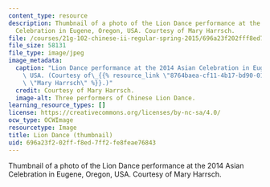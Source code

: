 ```yaml
---
content_type: resource
description: Thumbnail of a photo of the Lion Dance performance at the 2014 Asian
  Celebration in Eugene, Oregon, USA. Courtesy of Mary Harrsch.
file: /courses/21g-102-chinese-ii-regular-spring-2015/696a23f202fff8ed7ff2fe8feae76843_21g-102s15-th.jpg
file_size: 58131
file_type: image/jpeg
image_metadata:
  caption: "Lion Dance performance at the 2014 Asian Celebration in Eugene, Oregon,\
    \ USA. (Courtesy of\_{{% resource_link \"8764baea-cf11-4b17-bd90-011ea70a2791\"\
    \ \"Mary Harrsch\" %}}.)"
  credit: Courtesy of Mary Harrsch.
  image-alt: Three performers of Chinese Lion Dance.
learning_resource_types: []
license: https://creativecommons.org/licenses/by-nc-sa/4.0/
ocw_type: OCWImage
resourcetype: Image
title: Lion Dance (thumbnail)
uid: 696a23f2-02ff-f8ed-7ff2-fe8feae76843
---
```

Thumbnail of a photo of the Lion Dance performance at the 2014 Asian Celebration in Eugene, Oregon, USA. Courtesy of Mary Harrsch.